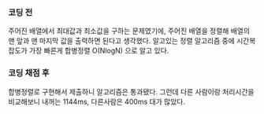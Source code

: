 ### 코딩 전

주어진 배열에서 최대값과 최소값을 구하는 문제였기에, 주어진 배열을 정렬해 배열의 맨 앞과 맨 마지막
값을 출력하면 된다고 생각했다.
알고있는 정렬 알고리즘 중에 시간복잡도가 가장 빠른게 합병정렬 O(NlogN) 으로 알고 있다.

### 코딩 채점 후

합병정렬로 구현해서 제출하니 알고리즘은 통과됐다.
그런데 다른 사람이랑 처리시간을 비교해보니 내꺼는 1144ms, 다른사람은 400ms 대가 많았다.
